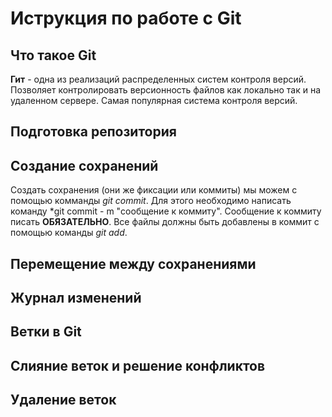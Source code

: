 # Иструкция по работе с Git

## Что такое Git
**Гит** - одна из реализаций распределенных систем контроля версий. Позволяет контролировать версионность файлов как локально так и на удаленном сервере. Самая популярная система контроля версий.

## Подготовка репозитория

## Создание сохранений
Создать сохранения (они же фиксации или коммиты) мы можем с помощью комманды *git commit*. Для этого необходимо написать команду *git commit -  m "сообщение к коммиту". Сообщение к коммиту писать **ОБЯЗАТЕЛЬНО**. Все файлы должны быть добавлены в коммит с помощью команды *git add*.

## Перемещение между сохранениями

## Журнал изменений

## Ветки в Git

## Слияние веток и решение конфликтов

## Удаление веток